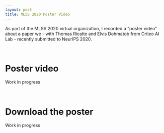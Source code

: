 ```yaml
---
layout: post
title: MLSS 2020 Poster Video
---
```


As part of the MLSS 2020 virtual organization, I recorded a "poster video" about a paper we - with Thomas Ricatte and Elvis Dohmatob from Criteo AI Lab - recently submitted to NeurIPS 2020.

<br/>

# Poster video

Work in progress

<!--

<figure class="video_container">
  <iframe src="../downloads/test_video.mp4" frameborder="0" width="725" height="500"> </iframe>
</figure>

And there

<figure class="video_container">
	<video width="725" height="500" controls>
    	<source src="../downloads/test_video.mp4" type="video/mp4">
	</video>
</figure>

-->

<br/>

# Download the poster

Work in progress

<!--
Download test.
You can download the script [here]({{ site.url }}/downloads/CV_fr_page.pdf){:target="_blank"}.

Or like that maybe ? [_config.yml]({{ site.baseurl }}/images/config.png)({{ site.url }}/downloads/CV_fr_page.pdf){:target="_blank"}
-->


